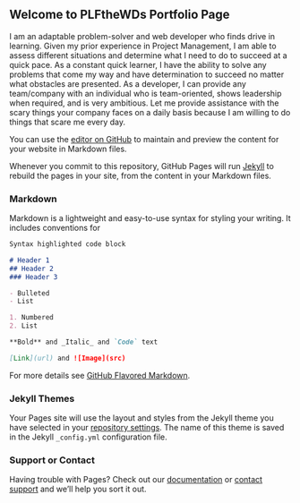 ## Welcome to PLFtheWDs Portfolio Page
I am an adaptable problem-solver and web developer who finds drive in learning. Given my prior experience in Project Management, I am able to assess different situations and determine what I need to do to succeed at a quick pace. As a constant quick learner, I have the ability to solve any problems that come my way and have determination to succeed no matter what obstacles are presented. As a developer, I can provide any team/company with an individual who is team-oriented, shows leadership when required, and is very ambitious. Let me provide assistance with the scary things your company faces on a daily basis because I am willing to do things that scare me every day.

You can use the [editor on GitHub](https://github.com/plaifang7/plaifang7.github.io/edit/master/index.md) to maintain and preview the content for your website in Markdown files.

Whenever you commit to this repository, GitHub Pages will run [Jekyll](https://jekyllrb.com/) to rebuild the pages in your site, from the content in your Markdown files.

### Markdown

Markdown is a lightweight and easy-to-use syntax for styling your writing. It includes conventions for

```markdown
Syntax highlighted code block

# Header 1
## Header 2
### Header 3

- Bulleted
- List

1. Numbered
2. List

**Bold** and _Italic_ and `Code` text

[Link](url) and ![Image](src)
```

For more details see [GitHub Flavored Markdown](https://guides.github.com/features/mastering-markdown/).

### Jekyll Themes

Your Pages site will use the layout and styles from the Jekyll theme you have selected in your [repository settings](https://github.com/plaifang7/plaifang7.github.io/settings). The name of this theme is saved in the Jekyll `_config.yml` configuration file.

### Support or Contact

Having trouble with Pages? Check out our [documentation](https://help.github.com/categories/github-pages-basics/) or [contact support](https://github.com/contact) and we’ll help you sort it out.
